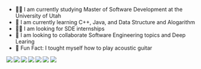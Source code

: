 



<ul>
  <li>👩‍💻 I am currently studying Master of Software Development at the University of Utah</li>
  <li>👩‍ I am currently learning C++, Java, and Data Structure and Alogarithm</li>
  <li>👩‍💼 I am looking for SDE internships</li>
  <li>👯 I am looking to collaborate Software Engineering topics and Deep Learing </li>
  <li>🎸 Fun Fact: I tought myself how to play acoustic guitar</li> 
</ul

<img align="left" width="47%" src="https://github-readme-stats.vercel.app/api?username=gloriadukuzeyesu&show_icons=true&theme=tokyonight"/>

<img src="https://github-readme-stats.vercel.app/api/top-langs/?username=gloriadukuzeyesu&langs_count=8&theme=tokyonight"/>

<img align="left" src="https://img.shields.io/badge/java-%23ED8B00.svg?style=for-the-badge&logo=java&logoColor=white"/> 

<img  align="left" src="https://img.shields.io/badge/python-3670A0?style=for-the-badge&logo=python&logoColor=ffdd54"/>

<img align="left" src="https://img.shields.io/badge/c++-%2300599C.svg?style=for-the-badge&logo=c%2B%2B&logoColor=white"/>
<img align="left" src="https://img.shields.io/badge/javascript-%23323330.svg?style=for-the-badge&logo=javascript&logoColor=%23F7DF1E" />

<img align="left" src="https://img.shields.io/badge/html5-%23E34F26.svg?style=for-the-badge&logo=html5&logoColor=white" />
<img  src="https://img.shields.io/badge/css3-%231572B6.svg?style=for-the-badge&logo=css3&logoColor=white" />
















